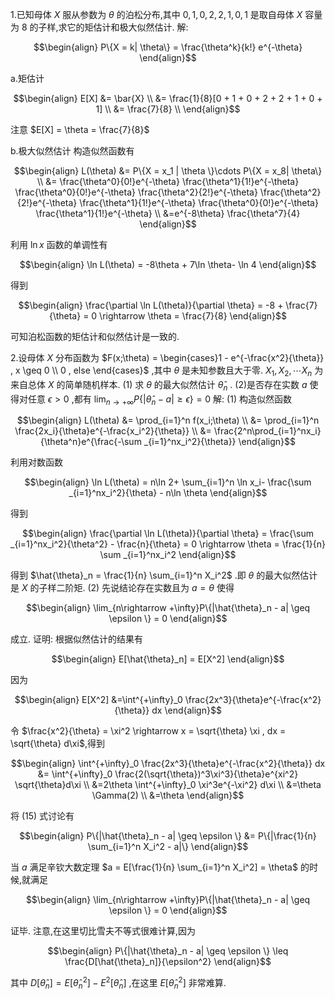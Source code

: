 1.已知母体 $X$ 服从参数为 $\theta$ 的泊松分布,其中 $0,1,0,2,2,1,0,1$ 是取自母体 $X$ 容量为 $8$ 的子样,求它的矩估计和极大似然估计.
解:

$$\begin{align}
    P\{X = k| \theta\} = \frac{\theta^k}{k!} e^{-\theta}
\end{align}$$

a.矩估计

$$\begin{align}
    E[X] &= \bar{X} \\
    &= \frac{1}{8}[0 + 1 + 0 + 2 + 2 + 1 + 0 + 1] \\
    &= \frac{7}{8} \\
\end{align}$$

注意 $E[X] = \theta = \frac{7}{8}$

b.极大似然估计
构造似然函数有

$$\begin{align}
    L(\theta) &= P\{X = x_1 | \theta \}\cdots P\{X = x_8| \theta\} \\
    &= 
    \frac{\theta^0}{0!}e^{-\theta}
    \frac{\theta^1}{1!}e^{-\theta}
    \frac{\theta^0}{0!}e^{-\theta}
    \frac{\theta^2}{2!}e^{-\theta}
    \frac{\theta^2}{2!}e^{-\theta}
    \frac{\theta^1}{1!}e^{-\theta}
    \frac{\theta^0}{0!}e^{-\theta}
    \frac{\theta^1}{1!}e^{-\theta} \\
    &=e^{-8\theta} \frac{\theta^7}{4}
\end{align}$$

利用 $\ln x$ 函数的单调性有

$$\begin{align}
    \ln L(\theta) = -8\theta + 7\ln \theta- \ln 4
\end{align}$$

得到

$$\begin{align}
    \frac{\partial \ln L(\theta)}{\partial \theta} = -8 + \frac{7}{\theta} = 0 \rightarrow \theta = \frac{7}{8}
\end{align}$$

可知泊松函数的矩估计和似然估计是一致的.

2.设母体 $X$ 分布函数为 $F(x;\theta) = \begin{cases}1 - e^{-\frac{x^2}{\theta}} , x \geq 0 \\ 0 , else \end{cases}$ ,其中 $\theta$ 是未知参数且大于零. $X_1,X_2,\cdots X_n$ 为来自总体 $X$ 的简单随机样本.
(1) 求 $\theta$ 的最大似然估计 $\hat{\theta}_n$ .
(2)是否存在实数 $a$ 使得对任意 $\epsilon >0$ ,都有 $\displaystyle \lim_{n\rightarrow +\infty}P\{|\hat{\theta}_n - a| \geq \epsilon \} = 0$
解:
(1)
构造似然函数

$$\begin{align}
    L(\theta) &=  \prod_{i=1}^n f(x_i;\theta) \\
    &= \prod_{i=1}^n \frac{2x_i}{\theta}e^{-\frac{x_i^2}{\theta}} \\
    &= \frac{2^n\prod_{i=1}^nx_i}{\theta^n}e^{\frac{-\sum
    _{i=1}^nx_i^2}{\theta}}
\end{align}$$

利用对数函数

$$\begin{align}
    \ln L(\theta) = n\ln 2+ \sum_{i=1}^n \ln x_i- \frac{\sum
    _{i=1}^nx_i^2}{\theta} - n\ln \theta
\end{align}$$

得到

$$\begin{align}
    \frac{\partial \ln L(\theta)}{\partial \theta} =  \frac{\sum
    _{i=1}^nx_i^2}{\theta^2} - \frac{n}{\theta} = 0 \rightarrow \theta = \frac{1}{n} \sum
    _{i=1}^nx_i^2
\end{align}$$

得到 $\hat{\theta}_n = \frac{1}{n} \sum_{i=1}^n X_i^2$ .即 $\theta$ 的最大似然估计是 $X$ 的子样二阶矩.
(2)
先说结论存在实数且为 $a = \theta$ 使得

$$\begin{align}
    \lim_{n\rightarrow +\infty}P\{|\hat{\theta}_n - a| \geq \epsilon \} = 0
\end{align}$$

成立.
证明:
根据似然估计的结果有

$$\begin{align}
    E[\hat{\theta}_n] = E[X^2]
\end{align}$$

因为

$$\begin{align}
    E[X^2] &=\int^{+\infty}_0 \frac{2x^3}{\theta}e^{-\frac{x^2}{\theta}} dx
\end{align}$$

令 $\frac{x^2}{\theta} = \xi^2 \rightarrow x = \sqrt{\theta} \xi , dx = \sqrt{\theta} d\xi$,得到

$$\begin{align}
    \int^{+\infty}_0 \frac{2x^3}{\theta}e^{-\frac{x^2}{\theta}} dx &= \int^{+\infty}_0 \frac{2(\sqrt{\theta})^3\xi^3}{\theta}e^{xi^2} \sqrt{\theta}d\xi \\
    &=2\theta \int^{+\infty}_0 \xi^3e^{-\xi^2} d\xi \\
    &=\theta \Gamma(2) \\
    &=\theta
\end{align}$$

将 $(15)$ 式讨论有

$$\begin{align}
    P\{|\hat{\theta}_n - a| \geq \epsilon \} &= P\{|\frac{1}{n} \sum_{i=1}^n X_i^2 - a|\}
\end{align}$$

当 $a$ 满足辛钦大数定理 $a = E[\frac{1}{n} \sum_{i=1}^n X_i^2] = \theta$ 的时候,就满足

$$\begin{align}
    \lim_{n\rightarrow +\infty}P\{|\hat{\theta}_n - a| \geq \epsilon \} = 0
\end{align}$$

证毕.
注意,在这里切比雪夫不等式很难计算,因为

$$\begin{align}
    P\{|\hat{\theta}_n - a| \geq \epsilon \} \leq \frac{D[\hat{\theta}_n]}{\epsilon^2}
\end{align}$$

其中 $D[\hat{\theta}_n] = E[\hat{\theta}_n^2] - E^2[\hat{\theta}_n]$ ,在这里 $E[\hat{\theta}_n^2]$ 非常难算.